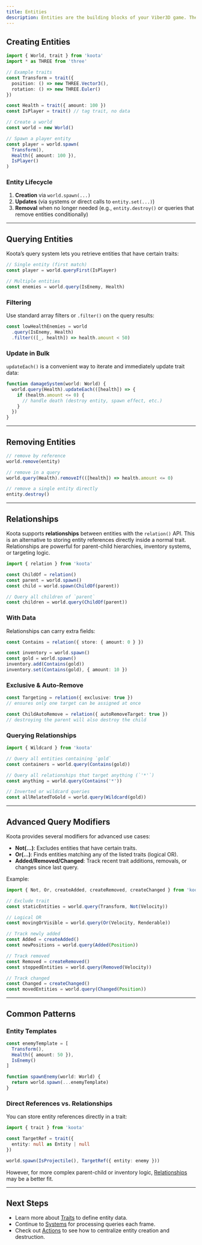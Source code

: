 ```yaml
---
title: Entities
description: Entities are the building blocks of your Viber3D game. They can have any number of traits that define their data/behavior.
---
```


## Creating Entities

```ts
import { World, trait } from 'koota'
import * as THREE from 'three'

// Example traits
const Transform = trait({
  position: () => new THREE.Vector3(),
  rotation: () => new THREE.Euler()
})

const Health = trait({ amount: 100 })
const IsPlayer = trait() // tag trait, no data

// Create a world
const world = new World()

// Spawn a player entity
const player = world.spawn(
  Transform(),
  Health({ amount: 100 }),
  IsPlayer()
)
```

### Entity Lifecycle

1. **Creation** via `world.spawn(...)`
2. **Updates** (via systems or direct calls to `entity.set(...)`)
3. **Removal** when no longer needed (e.g., `entity.destroy()` or queries that remove entities conditionally)

---

## Querying Entities

Koota’s query system lets you retrieve entities that have certain traits:

```ts
// Single entity (first match)
const player = world.queryFirst(IsPlayer)

// Multiple entities
const enemies = world.query(IsEnemy, Health)
```

### Filtering

Use standard array filters or `.filter()` on the query results:

```ts
const lowHealthEnemies = world
  .query(IsEnemy, Health)
  .filter(([_, health]) => health.amount < 50)
```

### Update in Bulk

`updateEach()` is a convenient way to iterate and immediately update trait data:

```ts
function damageSystem(world: World) {
  world.query(Health).updateEach(([health]) => {
    if (health.amount <= 0) {
      // handle death (destroy entity, spawn effect, etc.)
    }
  })
}
```

---

## Removing Entities

```ts
// remove by reference
world.remove(entity)

// remove in a query
world.query(Health).removeIf(([health]) => health.amount <= 0)

// remove a single entity directly
entity.destroy()
```

---

## Relationships

Koota supports **relationships** between entities with the `relation()` API. This is an alternative to storing entity references directly inside a normal trait. Relationships are powerful for parent-child hierarchies, inventory systems, or targeting logic.

```ts
import { relation } from 'koota'

const ChildOf = relation()
const parent = world.spawn()
const child = world.spawn(ChildOf(parent))

// Query all children of `parent`
const children = world.query(ChildOf(parent))
```

### With Data

Relationships can carry extra fields:

```ts
const Contains = relation({ store: { amount: 0 } })

const inventory = world.spawn()
const gold = world.spawn()
inventory.add(Contains(gold))
inventory.set(Contains(gold), { amount: 10 })
```

### Exclusive & Auto-Remove

```ts
const Targeting = relation({ exclusive: true })
// ensures only one target can be assigned at once

const ChildAutoRemove = relation({ autoRemoveTarget: true })
// destroying the parent will also destroy the child
```

### Querying Relationships

```ts
import { Wildcard } from 'koota'

// Query all entities containing `gold`
const containers = world.query(Contains(gold))

// Query all relationships that target anything (`'*'`)
const anything = world.query(Contains('*'))

// Inverted or wildcard queries
const allRelatedToGold = world.query(Wildcard(gold))
```

---

## Advanced Query Modifiers

Koota provides several modifiers for advanced use cases:

- **Not(...)**: Excludes entities that have certain traits.
- **Or(...)**: Finds entities matching any of the listed traits (logical OR).
- **Added/Removed/Changed**: Track recent trait additions, removals, or changes since last query.

Example:

```ts
import { Not, Or, createAdded, createRemoved, createChanged } from 'koota'

// Exclude trait
const staticEntities = world.query(Transform, Not(Velocity))

// Logical OR
const movingOrVisible = world.query(Or(Velocity, Renderable))

// Track newly added
const Added = createAdded()
const newPositions = world.query(Added(Position))

// Track removed
const Removed = createRemoved()
const stoppedEntities = world.query(Removed(Velocity))

// Track changed
const Changed = createChanged()
const movedEntities = world.query(Changed(Position))
```

---

## Common Patterns

### Entity Templates

```ts
const enemyTemplate = [
  Transform(),
  Health({ amount: 50 }),
  IsEnemy()
]

function spawnEnemy(world: World) {
  return world.spawn(...enemyTemplate)
}
```

### Direct References vs. Relationships

You can store entity references directly in a trait:
```ts
import { trait } from 'koota'

const TargetRef = trait({
  entity: null as Entity | null
})

world.spawn(IsProjectile(), TargetRef({ entity: enemy }))
```

However, for more complex parent-child or inventory logic, [Relationships](#relationships) may be a better fit.

---

## Next Steps

- Learn more about [Traits](./3.traits.md) to define entity data.
- Continue to [Systems](./4.systems.md) for processing queries each frame.
- Check out [Actions](./6.actions.md) to see how to centralize entity creation and destruction.